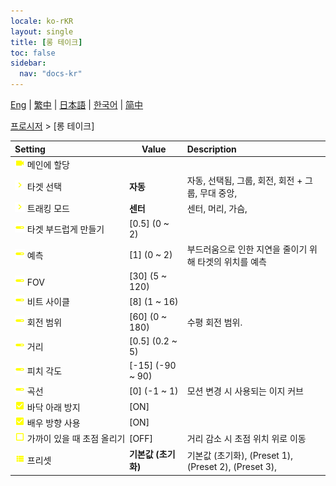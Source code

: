 ```yaml
---
locale: ko-rKR
layout: single
title: [롱 테이크]
toc: false
sidebar:
  nav: "docs-kr"
---
```

[Eng](/dancexr/menu/2025.4/motion/long_take) | [繁中](/tw/dancexr/menu/2025.4/motion/long_take) | [日本語](/jp/dancexr/menu/2025.4/motion/long_take) | [한국어](/kr/dancexr/menu/2025.4/motion/long_take) | [简中](/zh/dancexr/menu/2025.4/motion/long_take)

[프로시저](../menu#프로시저) > [롱 테이크]



| Setting | Value | Description |
| :--- | --- | :--- |
|<nobr> ![videocam icon](/images/icon/ic_videocam.png)  메인에 할당</nobr>|| 
|<nobr> ![chevron icon](/images/icon/ic_chevron.png)  타겟 선택</nobr>| **자동** | 자동, 선택됨, 그룹, 회전, 회전 + 그룹, 무대 중앙,  |
|<nobr> ![chevron icon](/images/icon/ic_chevron.png)  트래킹 모드</nobr>| **센터** | 센터, 머리, 가슴,  |
|<nobr> ![slider icon](/images/icon/ic_slider.png)  타겟 부드럽게 만들기</nobr>| [0.5] (0 ~ 2) | 
|<nobr> ![slider icon](/images/icon/ic_slider.png)  예측</nobr>| [1] (0 ~ 2) | 부드러움으로 인한 지연을 줄이기 위해 타겟의 위치를 예측
|<nobr> ![slider icon](/images/icon/ic_slider.png)  FOV</nobr>| [30] (5 ~ 120) | 
|<nobr> ![slider icon](/images/icon/ic_slider.png)  비트 사이클</nobr>| [8] (1 ~ 16) | 
|<nobr> ![slider icon](/images/icon/ic_slider.png)  회전 범위</nobr>| [60] (0 ~ 180) | 수평 회전 범위.
|<nobr> ![slider icon](/images/icon/ic_slider.png)  거리</nobr>| [0.5] (0.2 ~ 5) | 
|<nobr> ![slider icon](/images/icon/ic_slider.png)  피치 각도</nobr>| [-15] (-90 ~ 90) | 
|<nobr> ![slider icon](/images/icon/ic_slider.png)  곡선</nobr>| [0] (-1 ~ 1) | 모션 변경 시 사용되는 이지 커브
|<nobr> ![check_on icon](/images/icon/ic_check_on.png)  바닥 아래 방지</nobr>| [ON] | 
|<nobr> ![check_on icon](/images/icon/ic_check_on.png)  배우 방향 사용</nobr>| [ON] | 
|<nobr> ![check_off icon](/images/icon/ic_check_off.png)  가까이 있을 때 초점 올리기</nobr>| [OFF] | 거리 감소 시 초점 위치 위로 이동
|<nobr> ![list icon](/images/icon/ic_list.png)  프리셋</nobr>| **기본값 (초기화)** | 기본값 (초기화), (Preset 1), (Preset 2), (Preset 3),  |
